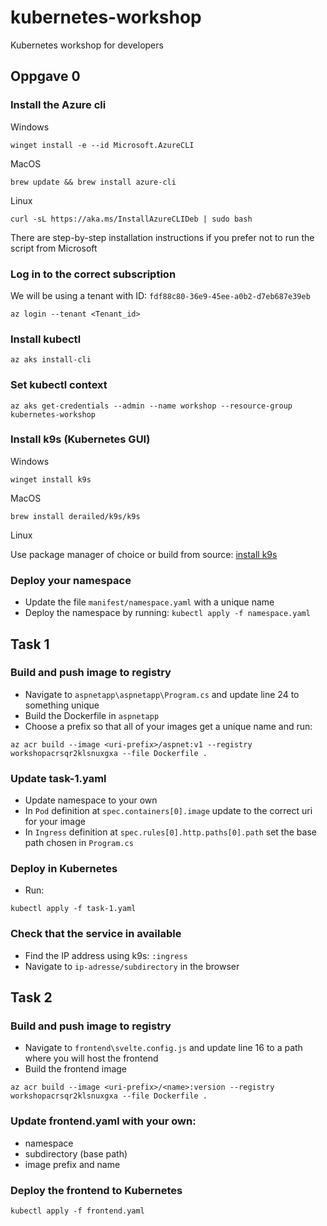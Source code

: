 # kubernetes-workshop
Kubernetes workshop for developers

## Oppgave 0

### Install the Azure cli

Windows

`winget install -e --id Microsoft.AzureCLI`

MacOS

`brew update && brew install azure-cli`

Linux

`curl -sL https://aka.ms/InstallAzureCLIDeb | sudo bash`

There are step-by-step installation instructions if you prefer not to run the script from Microsoft

### Log in to the correct subscription

We will be using a tenant with ID: `fdf88c80-36e9-45ee-a0b2-d7eb687e39eb`

`az login --tenant <Tenant_id>`

### Install kubectl

`az aks install-cli`

### Set kubectl context

`az aks get-credentials --admin --name workshop --resource-group kubernetes-workshop`

### Install k9s (Kubernetes GUI)

Windows

`winget install k9s`

MacOS

`brew install derailed/k9s/k9s`

Linux

Use package manager of choice or build from source: [install k9s](https://k9scli.io/topics/install/)

### Deploy your namespace

- Update the file `manifest/namespace.yaml` with a unique name
- Deploy the namespace by running: `kubectl apply -f namespace.yaml`

## Task 1

### Build and push image to registry
 
 - Navigate to `aspnetapp\aspnetapp\Program.cs` and update line 24 to something unique
 - Build the Dockerfile in `aspnetapp`
 - Choose a prefix so that all of your images get a unique name and run:

`az acr build --image <uri-prefix>/aspnet:v1 --registry workshopacrsqr2klsnuxgxa --file Dockerfile .`

### Update task-1.yaml

 - Update namespace to your own
 - In `Pod` definition at `spec.containers[0].image` update to the correct uri for your image
 - In `Ingress` definition at `spec.rules[0].http.paths[0].path` set the base path chosen in `Program.cs`

### Deploy in Kubernetes

 - Run:

`kubectl apply -f task-1.yaml`

### Check that the service in available

 - Find the IP address using k9s: `:ingress`
 - Navigate to `ip-adresse/subdirectory` in the browser


## Task 2

### Build and push image to registry

 - Navigate to `frontend\svelte.config.js` and update line 16 to a path where you will host the frontend
 - Build the frontend image

`az acr build --image <uri-prefix>/<name>:version --registry workshopacrsqr2klsnuxgxa --file Dockerfile .`

### Update frontend.yaml with your own:

 - namespace
 - subdirectory (base path)
 - image prefix and name

### Deploy the frontend to Kubernetes

`kubectl apply -f frontend.yaml`